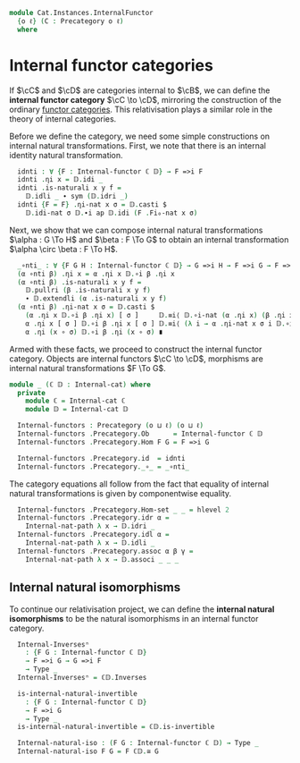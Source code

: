 <!--
```agda
open import Cat.Prelude

import Cat.Internal.Reasoning
import Cat.Internal.Base
import Cat.Reasoning
```
-->

```agda
module Cat.Instances.InternalFunctor
  {o ℓ} (C : Precategory o ℓ)
  where
```

<!--
```agda
open Cat.Reasoning C
open Cat.Internal.Base C
open Internal-hom
open Internal-functor
open _=>i_
```
-->

# Internal functor categories

If $\cC$ and $\cD$ are categories internal to $\cB$, we can define the
**internal functor category** $\cC \to \cD$, mirroring the construction
of the ordinary [functor categories]. This relativisation plays a
similar role in the theory of internal categories.

[functor categories]: Cat.Functor.Base.html

Before we define the category, we need some simple constructions on
internal natural transformations. First, we note that there is an
internal identity natural transformation.

<!--
```agda
module _ {ℂ 𝔻 : Internal-cat} where
  private
    module ℂ = Cat.Internal.Reasoning ℂ
    module 𝔻 = Cat.Internal.Reasoning 𝔻
```
-->

```agda
  idnti : ∀ {F : Internal-functor ℂ 𝔻} → F =>i F
  idnti .ηi x = 𝔻.idi _
  idnti .is-naturali x y f =
    𝔻.idli _ ∙ sym (𝔻.idri _)
  idnti {F = F} .ηi-nat x σ = 𝔻.casti $
    𝔻.idi-nat σ 𝔻.∙i ap 𝔻.idi (F .Fi₀-nat x σ)
```

Next, we show that we can compose internal natural transformations
$\alpha : G \To H$ and $\beta : F \To G$ to obtain an internal
transformation $\alpha \circ \beta : F \To H$.

```agda
  _∘nti_ : ∀ {F G H : Internal-functor ℂ 𝔻} → G =>i H → F =>i G → F =>i H
  (α ∘nti β) .ηi x = α .ηi x 𝔻.∘i β .ηi x
  (α ∘nti β) .is-naturali x y f =
    𝔻.pullri (β .is-naturali x y f)
    ∙ 𝔻.extendli (α .is-naturali x y f)
  (α ∘nti β) .ηi-nat x σ = 𝔻.casti $
    (α .ηi x 𝔻.∘i β .ηi x) [ σ ]     𝔻.≡i⟨ 𝔻.∘i-nat (α .ηi x) (β .ηi x) σ ⟩
    α .ηi x [ σ ] 𝔻.∘i β .ηi x [ σ ] 𝔻.≡i⟨ (λ i → α .ηi-nat x σ i 𝔻.∘i β .ηi-nat x σ i) ⟩
    α .ηi (x ∘ σ) 𝔻.∘i β .ηi (x ∘ σ) ∎
```

Armed with these facts, we proceed to construct the internal functor
category. Objects are internal functors $\cC \to \cD$, morphisms are
internal natural transformations $F \To G$.

```agda
module _ (ℂ 𝔻 : Internal-cat) where
  private
    module ℂ = Internal-cat ℂ
    module 𝔻 = Internal-cat 𝔻

  Internal-functors : Precategory (o ⊔ ℓ) (o ⊔ ℓ)
  Internal-functors .Precategory.Ob      = Internal-functor ℂ 𝔻
  Internal-functors .Precategory.Hom F G = F =>i G

  Internal-functors .Precategory.id  = idnti
  Internal-functors .Precategory._∘_ = _∘nti_
```

The category equations all follow from the fact that equality of
internal natural transformations is given by componentwise equality.

```agda
  Internal-functors .Precategory.Hom-set _ _ = hlevel 2
  Internal-functors .Precategory.idr α =
    Internal-nat-path λ x → 𝔻.idri _
  Internal-functors .Precategory.idl α =
    Internal-nat-path λ x → 𝔻.idli _
  Internal-functors .Precategory.assoc α β γ =
    Internal-nat-path λ x → 𝔻.associ _ _ _
```

## Internal natural isomorphisms

To continue our relativisation project, we can define the **internal
natural isomorphisms** to be the natural isomorphisms in an internal
functor category.

<!--
```agda
module _ {ℂ 𝔻 : Internal-cat} where
  private
    module ℂ = Cat.Internal.Reasoning ℂ
    module 𝔻 = Cat.Internal.Reasoning 𝔻
    module ℂ𝔻 = Cat.Reasoning (Internal-functors ℂ 𝔻)
```
-->

```agda
  Internal-Inversesⁿ
    : {F G : Internal-functor ℂ 𝔻}
    → F =>i G → G =>i F
    → Type _
  Internal-Inversesⁿ = ℂ𝔻.Inverses

  is-internal-natural-invertible
    : {F G : Internal-functor ℂ 𝔻}
    → F =>i G
    → Type _
  is-internal-natural-invertible = ℂ𝔻.is-invertible

  Internal-natural-iso : (F G : Internal-functor ℂ 𝔻) → Type _
  Internal-natural-iso F G = F ℂ𝔻.≅ G
```

<!--
```agda
  module Internal-Inversesⁿ
    {F G : Internal-functor ℂ 𝔻}
    {α : F =>i G} {β : G =>i F}
    (inv : Internal-Inversesⁿ α β) = ℂ𝔻.Inverses inv
  module is-internal-natural-invertible
    {F G : Internal-functor ℂ 𝔻}
    {α : F =>i G}
    (inv : is-internal-natural-invertible α) = ℂ𝔻.is-invertible inv
  module Internal-natural-iso
    {F G : Internal-functor ℂ 𝔻}
    (eta : Internal-natural-iso F G) = ℂ𝔻._≅_ eta

  record make-internal-natural-iso (F G : Internal-functor ℂ 𝔻) : Type (o ⊔ ℓ) where
    field
      etai : ∀ {Γ} (x : Hom Γ ℂ.C₀) → 𝔻.Homi (F .Fi₀ x) (G .Fi₀ x)
      invi : ∀ {Γ} (x : Hom Γ ℂ.C₀) → 𝔻.Homi (G .Fi₀ x) (F .Fi₀ x)
      etai∘invi : ∀ {Γ} (x : Hom Γ ℂ.C₀) → etai x 𝔻.∘i invi x ≡ 𝔻.idi _
      invi∘etai : ∀ {Γ} (x : Hom Γ ℂ.C₀) → invi x 𝔻.∘i etai x ≡ 𝔻.idi _
      naturali : ∀ {Γ} (x y : Hom Γ ℂ.C₀) (f : ℂ.Homi x y)
               → etai y 𝔻.∘i F .Fi₁ f ≡ G .Fi₁ f 𝔻.∘i etai x
      etai-nat : ∀ {Γ Δ} (x : Hom Δ ℂ.C₀)
               → (σ : Hom Γ Δ)
               → PathP (λ i → 𝔻.Homi (F .Fi₀-nat x σ i) (G .Fi₀-nat x σ i))
                   (etai x [ σ ]) (etai (x ∘ σ))
      invi-nat : ∀ {Γ Δ} (x : Hom Δ ℂ.C₀)
               → (σ : Hom Γ Δ)
               → PathP (λ i → 𝔻.Homi (G .Fi₀-nat x σ i) (F .Fi₀-nat x σ i))
                   (invi x [ σ ]) (invi (x ∘ σ))

  to-internal-natural-iso
    : {F G : Internal-functor ℂ 𝔻}
    → make-internal-natural-iso F G
    → Internal-natural-iso F G
  to-internal-natural-iso {F = F} {G = G} mk = ni where
    open make-internal-natural-iso mk
    open Internal-natural-iso {F} {G}
    open Internal-Inversesⁿ {F} {G}

    ni : Internal-natural-iso F G
    ni .to .ηi = etai
    ni .to .is-naturali = naturali
    ni .to .ηi-nat = etai-nat
    ni .from .ηi = invi
    ni .from .is-naturali x y f =
      invi y 𝔻.∘i G .Fi₁ f                         ≡⟨ ap (invi y 𝔻.∘i_) (sym (𝔻.idri _) ∙ ap (G .Fi₁ _ 𝔻.∘i_) (sym (etai∘invi x))) ⟩
      invi y 𝔻.∘i G .Fi₁ f 𝔻.∘i etai x 𝔻.∘i invi x ≡⟨ ap (invi y 𝔻.∘i_) (𝔻.extendli (sym (naturali _ _ _))) ⟩
      invi y 𝔻.∘i etai y 𝔻.∘i F .Fi₁ f 𝔻.∘i invi x ≡⟨ 𝔻.cancelli (invi∘etai y) ⟩
      F .Fi₁ f 𝔻.∘i invi x                         ∎
    ni .from .ηi-nat = invi-nat
    ni .inverses .invl = Internal-nat-path etai∘invi
    ni .inverses .invr = Internal-nat-path invi∘etai
```
-->
